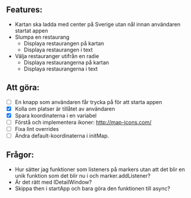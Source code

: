 ## Features:
- Kartan ska ladda med center på Sverige utan nål innan användaren startat appen
- Slumpa en restaurang
  - Displaya restaurangen på kartan
  - Displaya restaurangen i text
- Välja restauranger utifrån en radie
  - Displaya restaurangerna på kartan
  - Displaya restaurangerna i text


## Att göra:
- [ ] En knapp som användaren får trycka på för att starta appen
- [x] Kolla om platser är tillåtet av användaren
- [x] Spara koordinaterna i en variabel
- [ ] Förstå och implementera ikoner: http://map-icons.com/
- [ ] Fixa lint overrides
- [ ] Ändra default-koordinaterna i initMap.

## Frågor:
- Hur sätter jag funktioner som listeners på markers utan att det blir en unik funktion som det blir nu i och marker.addListener?
- Är det rätt med IDetailWindow?
- Skippa then i startApp och bara göra den funktionen till async?